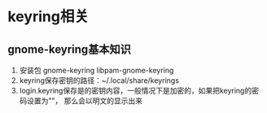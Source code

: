 # keyring相关

## gnome-keyring基本知识

1. 安装包 gnome-keyring libpam-gnome-keyring
2. keyring保存密钥的路径：~/.local/share/keyrings
3. login.keyring保存是的密钥内容，一般情况下是加密的，如果把keyring的密码设置为""， 那么会以明文的显示出来